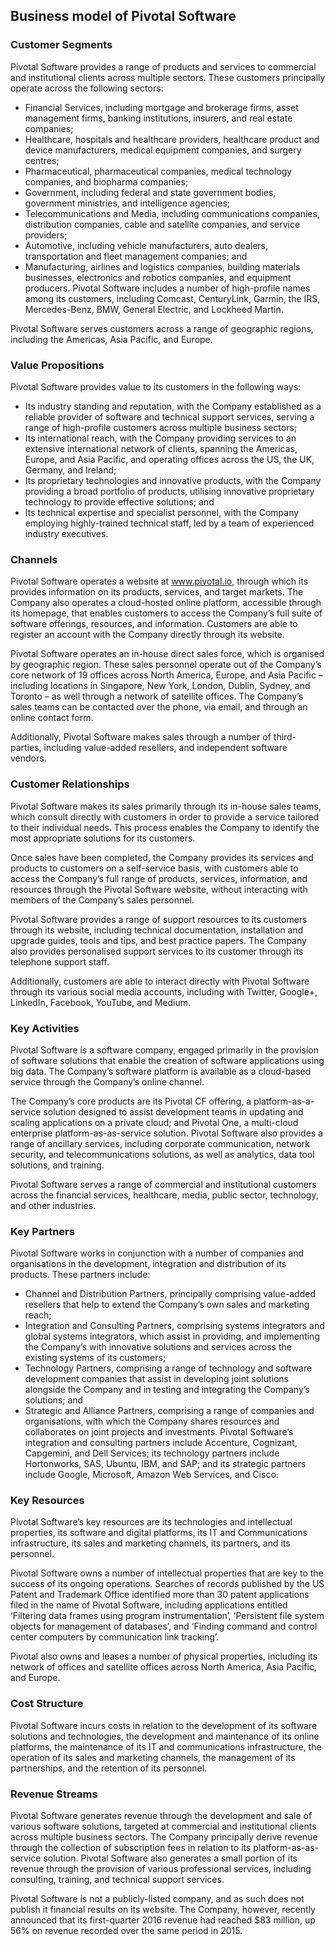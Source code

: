 Business model of Pivotal Software
----------------------------------

 ### Customer Segments

 Pivotal Software provides a range of products and services to commercial and institutional clients across multiple sectors. These customers principally operate across the following sectors:

  * Financial Services, including mortgage and brokerage firms, asset management firms, banking institutions, insurers, and real estate companies;
 * Healthcare, hospitals and healthcare providers, healthcare product and device manufacturers, medical equipment companies, and surgery centres;
 * Pharmaceutical, pharmaceutical companies, medical technology companies, and biopharma companies;
 * Government, including federal and state government bodies, government ministries, and intelligence agencies;
 * Telecommunications and Media, including communications companies, distribution companies, cable and satellite companies, and service providers;
 * Automotive, including vehicle manufacturers, auto dealers, transportation and fleet management companies; and
 * Manufacturing, airlines and logistics companies, building materials businesses, electronics and robotics companies, and equipment producers.
  Pivotal Software includes a number of high-profile names among its customers, including Comcast, CenturyLink, Garmin, the IRS, Mercedes-Benz, BMW, General Electric, and Lockheed Martin.

 Pivotal Software serves customers across a range of geographic regions, including the Americas, Asia Pacific, and Europe.

 ### Value Propositions

 Pivotal Software provides value to its customers in the following ways:

  * Its industry standing and reputation, with the Company established as a reliable provider of software and technical support services, serving a range of high-profile customers across multiple business sectors;
 * Its international reach, with the Company providing services to an extensive international network of clients, spanning the Americas, Europe, and Asia Pacific, and operating offices across the US, the UK, Germany, and Ireland;
 * Its proprietary technologies and innovative products, with the Company providing a broad portfolio of products, utilising innovative proprietary technology to provide effective solutions; and
 * Its technical expertise and specialist personnel, with the Company employing highly-trained technical staff, led by a team of experienced industry executives.
  ### Channels

 Pivotal Software operates a website at www.pivotal.io, through which its provides information on its products, services, and target markets. The Company also operates a cloud-hosted online platform, accessible through its homepage, that enables customers to access the Company’s full suite of software offerings, resources, and information. Customers are able to register an account with the Company directly through its website.

 Pivotal Software operates an in-house direct sales force, which is organised by geographic region. These sales personnel operate out of the Company’s core network of 19 offices across North America, Europe, and Asia Pacific – including locations in Singapore, New York, London, Dublin, Sydney, and Toronto – as well through a network of satellite offices. The Company’s sales teams can be contacted over the phone, via email, and through an online contact form.

 Additionally, Pivotal Software makes sales through a number of third-parties, including value-added resellers, and independent software vendors.

 ### Customer Relationships

 Pivotal Software makes its sales primarily through its in-house sales teams, which consult directly with customers in order to provide a service tailored to their individual needs. This process enables the Company to identify the most appropriate solutions for its customers.

 Once sales have been completed, the Company provides its services and products to customers on a self-service basis, with customers able to access the Company’s full range of products, services, information, and resources through the Pivotal Software website, without interacting with members of the Company’s sales personnel.

 Pivotal Software provides a range of support resources to its customers through its website, including technical documentation, installation and upgrade guides, tools and tips, and best practice papers. The Company also provides personalised support services to its customer through its telephone support staff.

 Additionally, customers are able to interact directly with Pivotal Software through its various social media accounts, including with Twitter, Google+, LinkedIn, Facebook, YouTube, and Medium.

 ### Key Activities

 Pivotal Software is a software company, engaged primarily in the provision of software solutions that enable the creation of software applications using big data. The Company’s software platform is available as a cloud-based service through the Company’s online channel.

 The Company’s core products are its Pivotal CF offering, a platform-as-a-service solution designed to assist development teams in updating and scaling applications on a private cloud; and Pivotal One, a multi-cloud enterprise platform-as-as-service solution. Pivotal Software also provides a range of ancillary services, including corporate communication, network security, and telecommunications solutions, as well as analytics, data tool solutions, and training.

 Pivotal Software serves a range of commercial and institutional customers across the financial services, healthcare, media, public sector, technology, and other industries.

 ### Key Partners

 Pivotal Software works in conjunction with a number of companies and organisations in the development, integration and distribution of its products. These partners include:

  * Channel and Distribution Partners, principally comprising value-added resellers that help to extend the Company’s own sales and marketing reach;
 * Integration and Consulting Partners, comprising systems integrators and global systems integrators, which assist in providing, and implementing the Company’s with innovative solutions and services across the existing systems of its customers;
 * Technology Partners, comprising a range of technology and software development companies that assist in developing joint solutions alongside the Company and in testing and integrating the Company’s solutions; and
 * Strategic and Alliance Partners, comprising a range of companies and organisations, with which the Company shares resources and collaborates on joint projects and investments.
  Pivotal Software’s integration and consulting partners include Accenture, Cognizant, Capgemini, and Dell Services; its technology partners include Hortonworks, SAS, Ubuntu, IBM, and SAP; and its strategic partners include Google, Microsoft, Amazon Web Services, and Cisco.

 ### Key Resources

 Pivotal Software’s key resources are its technologies and intellectual properties, its software and digital platforms, its IT and Communications infrastructure, its sales and marketing channels, its partners, and its personnel.

 Pivotal Software owns a number of intellectual properties that are key to the success of its ongoing operations. Searches of records published by the US Patent and Trademark Office identified more than 30 patent applications filed in the name of Pivotal Software, including applications entitled ‘Filtering data frames using program instrumentation’, ‘Persistent file system objects for management of databases’, and ‘Finding command and control center computers by communication link tracking’.

 Pivotal also owns and leases a number of physical properties, including its network of offices and satellite offices across North America, Asia Pacific, and Europe.

 ### Cost Structure

 Pivotal Software incurs costs in relation to the development of its software solutions and technologies, the development and maintenance of its online platforms, the maintenance of its IT and communications infrastructure, the operation of its sales and marketing channels, the management of its partnerships, and the retention of its personnel.

 ### Revenue Streams

 Pivotal Software generates revenue through the development and sale of various software solutions, targeted at commercial and institutional clients across multiple business sectors. The Company principally derive revenue through the collection of subscription fees in relation to its platform-as-as-service solution. Pivotal Software also generates a small portion of its revenue through the provision of various professional services, including consulting, training, and technical support services.

 Pivotal Software is not a publicly-listed company, and as such does not publish it financial results on its website. The Company, however, recently announced that its first-quarter 2016 revenue had reached $83 million, up 56% on revenue recorded over the same period in 2015.